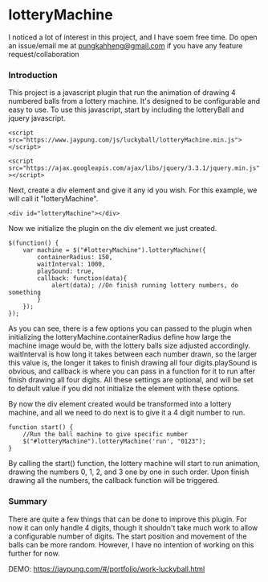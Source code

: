 # lotteryMachine

I noticed a lot of interest in this project, and I have soem free time. Do open an issue/email me at pungkahheng@gmail.com if you have any feature request/collaboration

### Introduction
This project is a javascript plugin that run the animation of drawing 4 numbered balls from a lottery machine. It's designed to be configurable and easy to use. To use this javascript, start by including the lotteryBall and jquery javascript.

```<script src="https://www.jaypung.com/js/luckyball/lotteryMachine.min.js"></script>  ```

```<script src="https://ajax.googleapis.com/ajax/libs/jquery/3.3.1/jquery.min.js"></script>```

Next, create a div element and give it any id you wish. For this example, we will call it "lotteryMachine".

```<div id="lotteryMachine"></div>```

Now we initialize the plugin on the div element we just created.   

	$(function() {
		var machine = $("#lotteryMachine").lotteryMachine({
			containerRadius: 150,
			waitInterval: 1000,
			playSound: true,
			callback: function(data){
				alert(data); //On finish running lottery numbers, do something
			}
		});
	});

As you can see, there is a few options you can passed to the plugin when initializing the lotteryMachine.containerRadius define how large the machine image would be, with the lottery balls size adjusted accordingly. waitInterval is how long it takes between each number drawn, so the larger this value is, the longer it takes to finish drawing all four digits.playSound is obvious, and callback is where you can pass in a function for it to run after finish drawing all four digits. All these settings are optional, and will be set to default value if you did not initialize the element with these options.

By now the div element created would be transformed into a lottery machine, and all we need to do next is to give it a 4 digit number to run.  

```
function start() {
	//Run the ball machine to give specific number
	$("#lotteryMachine").lotteryMachine('run', "0123");
}
```  

By calling the start() function, the lottery machine will start to run animation, drawing the numbers 0, 1, 2, and 3 one by one in such order. Upon finish drawing all the numbers, the callback function will be triggered.

### Summary
There are quite a few things that can be done to improve this plugin. For now it can only handle 4 digits, though it shouldn't take much work to allow a configurable number of digits. The start position and movement of the balls can be more random. However, I have no intention of working on this further for now.



DEMO: https://jaypung.com/#/portfolio/work-luckyball.html
